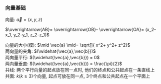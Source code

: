 ### 向量基础

向量: $\vec{a}= (x, y, z)$ <BR>

$\overrightarrow{AB}= \overrightarrow{OB}- \overrightarrow{OA}= (x_2-x_1, y_2-y_1, z_2-z_1)$

向量的大小(模): $\mid \vec{a} \mid= \sqrt[]{ x^2+ y^2+ z^2}$ <BR>
两向量的夹角: $(\widehat{\vec{a},\vec{b}})$ <BR>
两向量平行: $(\widehat{\vec{a},\vec{b}}) = 0$ <BR>
两向量垂直: $(\widehat{\vec{a},\vec{b}}) = \frac{\pi}{2}$ <BR>
共线: 两个平行向量的起点放在同一点时, 他们的终点和公共起点在一条直线上 <BR>
共面: $k(k \geqslant 3)$个向量, 起点可放在同一点, 3个终点和公共起点在一个平面上
